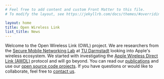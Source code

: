 ```yaml
---
# Feel free to add content and custom Front Matter to this file.
# To modify the layout, see https://jekyllrb.com/docs/themes/#overriding-theme-defaults

layout: home
title: Open Wireless Link
list_title: News
---
```


Welcome to the Open Wireless Link (OWL) project. We are researchers from the [Secure Mobile Networking Lab](https://www.seemoo.tu-darmstadt.de) at [TU Darmstadt](https://www.tu-darmstadt.de) looking into Apple's wireless ecosystem. We started with investigating the [Apple Wireless Direct Link (AWDL)](/wiki/#what-is-apple-wireless-direct-link-awdl) protocol and will go beyond.
You can read our [publications](/publications/) and use our [open source code projects](/code/). If you have questions or would like to collaborate, feel free to [contact us](/contact/).
